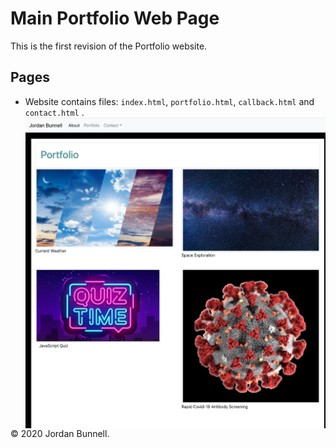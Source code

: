 # Main Portfolio Web Page

This is the first revision of the Portfolio website.  


## Pages

* Website contains files: `index.html`, `portfolio.html`, `callback.html` and `contact.html` .
<img src="screenshots.png"
     alt="Screenshot"
     style="float: left; margin-right: 10px;" />
     
© 2020 Jordan Bunnell.

